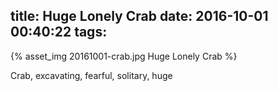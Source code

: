 title: Huge Lonely Crab
date: 2016-10-01 00:40:22
tags:
---
{% asset_img 20161001-crab.jpg Huge Lonely Crab %}

Crab, excavating, fearful, solitary, huge

